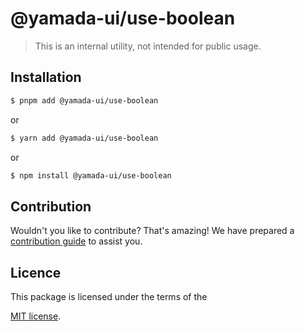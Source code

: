 # @yamada-ui/use-boolean

> This is an internal utility, not intended for public usage.

## Installation

```sh
$ pnpm add @yamada-ui/use-boolean
```

or

```sh
$ yarn add @yamada-ui/use-boolean
```

or

```sh
$ npm install @yamada-ui/use-boolean
```

## Contribution

Wouldn't you like to contribute? That's amazing! We have prepared a [contribution guide](https://github.com/hirotomoyamada/yamada-ui/blob/main/CONTRIBUTING.md) to assist you.

## Licence

This package is licensed under the terms of the

[MIT license](https://github.com/hirotomoyamada/yamada-ui/blob/main/LICENSE).
